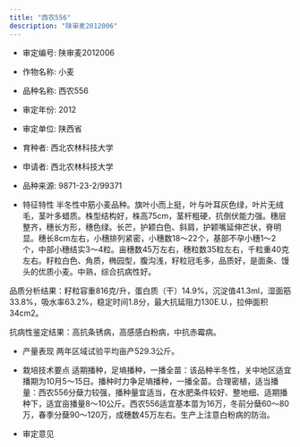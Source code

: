 ```yaml
---
title: "西农556"
description: "陕审麦2012006"
---
```

* 审定编号:  陕审麦2012006

*  作物名称:  小麦

*  品种名称:  西农556

*  审定年份:  2012

*  审定单位:  陕西省

* 育种者:  西北农林科技大学

*  申请者:  西北农林科技大学

*  品种来源:  9871-23-2/99371

*  特征特性
半冬性中筋小麦品种。旗叶小而上挺，叶与叶耳灰色绿，叶片无绒毛，茎叶多蜡质。株型结构好，株高75cm，茎杆粗硬，抗倒伏能力强。穗层整齐，穗长方形，穗色绿。长芒，护颖白色、斜肩，护颖嘴延伸芒状，脊明显。穗长8cm左右，小穗排列紧密，小穗数18～22个，基部不孕小穗1～2个，中部小穗结实3～4粒。亩穗数45万左右，穗粒数35粒左右，千粒重40克左右。籽粒白色、角质，椭园型，腹沟浅，籽粒冠毛多，品质好，是面条、馒头的优质小麦。中熟，综合抗病性好。
品质分析结果：籽粒容重816克/升，蛋白质（干）14.9%，沉淀值41.3ml，湿面筋33.8%，吸水率63.2%，稳定时间1.8分，最大抗延阻力130E.U.，拉伸面积34cm2。
抗病性鉴定结果：高抗条锈病，高感感白粉病，中抗赤霉病。


*  产量表现
两年区域试验平均亩产529.3公斤。

*  栽培技术要点
适期播种，足墒播种，一播全苗：该品种半冬性，关中地区适宜播期为10月5～15日。播种时力争足墒播种，一播全苗。合理密植，适当播量：西农556分蘖力较强，播种量宜适当，在水肥条件较好、整地细、适期播种下，适宜亩播量8～10公斤。西农556适宜基本苗为16万，冬前分蘖60～80万，春季分蘖90～120万，成穗数45万左右。生产上注意白粉病的防治。

*  审定意见

